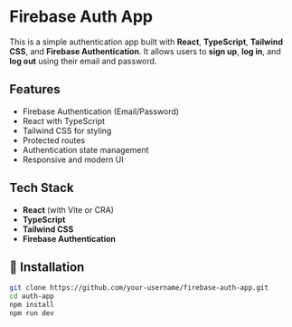 # Firebase Auth App

This is a simple authentication app built with **React**, **TypeScript**, **Tailwind CSS**, and **Firebase Authentication**. It allows users to **sign up**, **log in**, and **log out** using their email and password.

##  Features

-  Firebase Authentication (Email/Password)
-  React with TypeScript
-  Tailwind CSS for styling
-  Protected routes
-  Authentication state management
-  Responsive and modern UI

##  Tech Stack

- **React** (with Vite or CRA)
- **TypeScript**
- **Tailwind CSS**
- **Firebase Authentication**


## 🔧 Installation
```bash
git clone https://github.com/your-username/firebase-auth-app.git
cd auth-app
npm install
npm run dev

